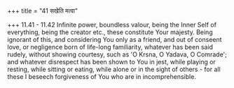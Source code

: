 +++
title = "41 सखेति मत्वा"

+++
11.41 - 11.42 Infinite power, boundless valour, being the Inner Self of
everything, being the creator etc., these constitute Your majesty. Being
ignorant of this, and considering You only as a friend, and out of
conseent love, or negligence born of life-long familiarity, whatever has
been said rudely, without showing courtesy, such as 'O Krsna, O Yadava,
O Comrade'; and whatever disrespect has been shown to You in jest, while
playing or resting, while sitting or eating, while alone or in the sight
of others - for all these I beseech forgiveness of You who are in
incomprehensible.
